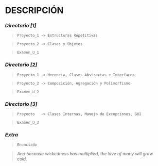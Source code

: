 # **DESCRIPCIÓN**
### *Directorio [1]*
> 

>     Proyecto_1 -> Estructuras Repetitivas
 
>     Proyecto_2 -> Clases y Objetos

>     Examen_U_1
    

### *Directorio [2]*
> 

>     Proyecto_1 -> Herencia, Clases Abstractas e Interfaces

>     Proyecto_2 -> Composición, Agregación y Polimorfismo

>     Examen_U_2
     

### *Directorio [3]*
> 

>     Proyecto   -> Clases Internas, Manejo de Excepciones, GUI

>     Examen_U_3
     

### *Extra*
 
>     Enunciado
   



> *And because wickedness has multiplied, the love of many will grow cold.*
